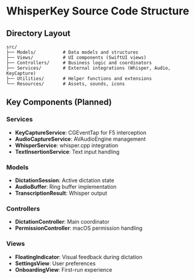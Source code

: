 # WhisperKey Source Code Structure

## Directory Layout

```
src/
├── Models/          # Data models and structures
├── Views/           # UI components (SwiftUI views)
├── Controllers/     # Business logic and coordinators
├── Services/        # External integrations (Whisper, Audio, KeyCapture)
├── Utilities/       # Helper functions and extensions
└── Resources/       # Assets, sounds, icons
```

## Key Components (Planned)

### Services
- **KeyCaptureService**: CGEventTap for F5 interception
- **AudioCaptureService**: AVAudioEngine management
- **WhisperService**: whisper.cpp integration
- **TextInsertionService**: Text input handling

### Models
- **DictationSession**: Active dictation state
- **AudioBuffer**: Ring buffer implementation
- **TranscriptionResult**: Whisper output

### Controllers
- **DictationController**: Main coordinator
- **PermissionController**: macOS permission handling

### Views
- **FloatingIndicator**: Visual feedback during dictation
- **SettingsView**: User preferences
- **OnboardingView**: First-run experience